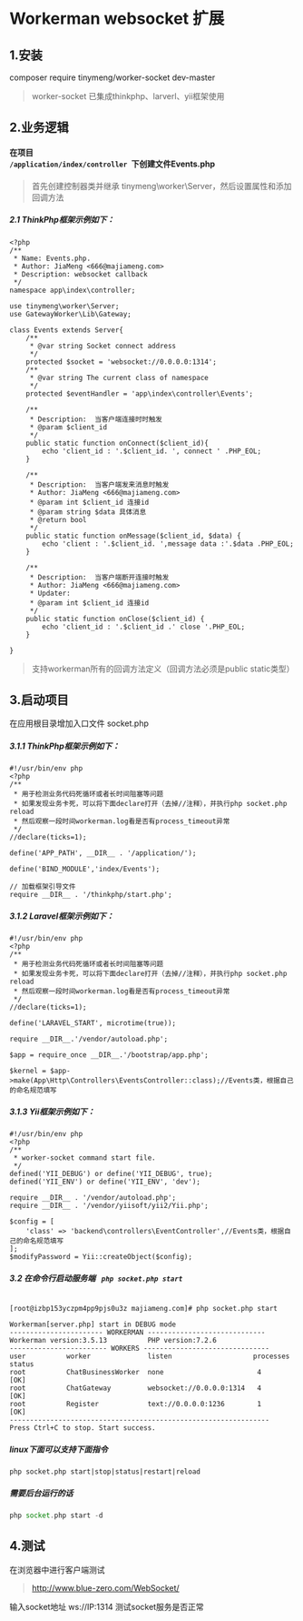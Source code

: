 Workerman websocket 扩展
===============

## 1.安装
composer require tinymeng/worker-socket dev-master

> worker-socket 已集成thinkphp、larverl、yii框架使用

## 2.业务逻辑

#### 在项目<code> /application/index/controller </code>下创建文件Events.php

> 首先创建控制器类并继承 tinymeng\worker\Server，然后设置属性和添加回调方法

##### 2.1 ThinkPhp框架示例如下：
~~~
<?php
/**
 * Name: Events.php.
 * Author: JiaMeng <666@majiameng.com>
 * Description: websocket callback
 */
namespace app\index\controller;

use tinymeng\worker\Server;
use GatewayWorker\Lib\Gateway;

class Events extends Server{
    /**
     * @var string Socket connect address
     */
    protected $socket = 'websocket://0.0.0.0:1314';
    /**
     * @var string The current class of namespace
     */
    protected $eventHandler = 'app\index\controller\Events';

    /**
     * Description:  当客户端连接时时触发
     * @param $client_id
     */
    public static function onConnect($client_id){
        echo 'client_id : '.$client_id. ', connect ' .PHP_EOL;
    }

    /**
     * Description:  当客户端发来消息时触发
     * Author: JiaMeng <666@majiameng.com>
     * @param int $client_id 连接id
     * @param string $data 具体消息
     * @return bool
     */
    public static function onMessage($client_id, $data) {
        echo 'client : '.$client_id. ',message data :'.$data .PHP_EOL;
    }

    /**
     * Description:  当客户端断开连接时触发
     * Author: JiaMeng <666@majiameng.com>
     * Updater:
     * @param int $client_id 连接id
     */
    public static function onClose($client_id) {
        echo 'client_id : '.$client_id .' close '.PHP_EOL;
    }

}
~~~

> 支持workerman所有的回调方法定义（回调方法必须是public static类型）


## 3.启动项目

在应用根目录增加入口文件 socket.php

##### 3.1.1 ThinkPhp框架示例如下：
~~~
#!/usr/bin/env php
<?php
/**
 * 用于检测业务代码死循环或者长时间阻塞等问题
 * 如果发现业务卡死，可以将下面declare打开（去掉//注释），并执行php socket.php reload
 * 然后观察一段时间workerman.log看是否有process_timeout异常
 */
//declare(ticks=1);

define('APP_PATH', __DIR__ . '/application/');

define('BIND_MODULE','index/Events');

// 加载框架引导文件
require __DIR__ . '/thinkphp/start.php';
~~~

##### 3.1.2 Laravel框架示例如下：
~~~
#!/usr/bin/env php
<?php
/**
 * 用于检测业务代码死循环或者长时间阻塞等问题
 * 如果发现业务卡死，可以将下面declare打开（去掉//注释），并执行php socket.php reload
 * 然后观察一段时间workerman.log看是否有process_timeout异常
 */
//declare(ticks=1);

define('LARAVEL_START', microtime(true));

require __DIR__.'/vendor/autoload.php';

$app = require_once __DIR__.'/bootstrap/app.php';

$kernel = $app->make(App\Http\Controllers\EventsController::class);//Events类，根据自己的命名规范填写

~~~

##### 3.1.3 Yii框架示例如下：
~~~
#!/usr/bin/env php
<?php
/**
 * worker-socket command start file.
 */
defined('YII_DEBUG') or define('YII_DEBUG', true);
defined('YII_ENV') or define('YII_ENV', 'dev');

require __DIR__ . '/vendor/autoload.php';
require __DIR__ . '/vendor/yiisoft/yii2/Yii.php';

$config = [
    'class' => 'backend\controllers\EventController',//Events类，根据自己的命名规范填写
];
$modifyPassword = Yii::createObject($config);
~~~


##### 3.2 在命令行启动服务端 <code> php socket.php start </code>

```liunx

[root@izbp153yczpm4pp9pjs0u3z majiameng.com]# php socket.php start

Workerman[server.php] start in DEBUG mode
----------------------- WORKERMAN -----------------------------
Workerman version:3.5.13          PHP version:7.2.6
------------------------ WORKERS -------------------------------
user          worker              listen                    processes status
root          ChatBusinessWorker  none                       4         [OK] 
root          ChatGateway         websocket://0.0.0.0:1314   4         [OK] 
root          Register            text://0.0.0.0:1236        1         [OK] 
----------------------------------------------------------------
Press Ctrl+C to stop. Start success.

```

##### linux下面可以支持下面指令
~~~
php socket.php start|stop|status|restart|reload
~~~

##### 需要后台运行的话
```php
php socket.php start -d
```

## 4.测试

在浏览器中进行客户端测试

> http://www.blue-zero.com/WebSocket/

输入socket地址  ws://IP:1314 测试socket服务是否正常
